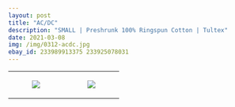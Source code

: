 ```yaml
---
layout: post
title: "AC/DC"
description: "SMALL | Preshrunk 100% Ringspun Cotton | Tultex"
date: 2021-03-08
img: /img/0312-acdc.jpg
ebay_id: 233989913375 233925078031
---
```




<table style="width:100%;"><tr><td style="vertical-align:top;">
      <figure class="tmblr-full" data-orig-height="2048" data-orig-width="1365" data-orig-src="https://concertshirts.netlify.app/shirts/0312/0312-01.jpg"><img src="https://64.media.tumblr.com/10776ff9fb537debb42e3889d2d1bc24/5d63a2bda79802eb-de/s540x810/b43a1b602fec299501c6dc7717925cc6a6b4859f.jpg" data-orig-height="2048" data-orig-width="1365" data-orig-src="https://concertshirts.netlify.app/shirts/0312/0312-01.jpg"/></figure></td>
    <td style="vertical-align:top;">
      <figure class="tmblr-full" data-orig-height="2048" data-orig-width="1365" data-orig-src="https://concertshirts.netlify.app/shirts/0312/0312-02.jpg"><img src="https://64.media.tumblr.com/b68530522a972fd5134f3391282d4d39/5d63a2bda79802eb-d2/s540x810/86c9db965ce3ca6490ef5eb367ba464164c97de6.jpg" data-orig-height="2048" data-orig-width="1365" data-orig-src="https://concertshirts.netlify.app/shirts/0312/0312-02.jpg"/></figure></td>
  </tr></table>
